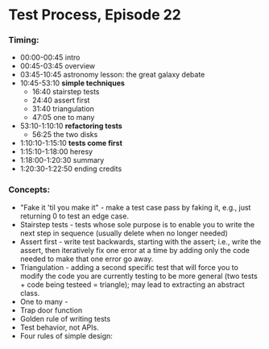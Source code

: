 # Test Process, Episode 22

### Timing:

- 00:00-00:45 intro
- 00:45-03:45 overview
- 03:45-10:45 astronomy lesson: the great galaxy debate
- 10:45-53:10 **simple techniques**
	- 16:40 stairstep tests
    - 24:40 assert first
    - 31:40 triangulation
	- 47:05 one to many
- 53:10-1:10:10 **refactoring tests**
	- 56:25 the two disks
- 1:10:10-1:15:10 **tests come first**
- 1:15:10-1:18:00 heresy
- 1:18:00-1:20:30 summary
- 1:20:30-1:22:50 ending credits

### Concepts:

- "Fake it 'til you make it" - make a test case pass by faking it, e.g., just returning 0 to test an edge case.
- Stairstep tests - tests whose sole purpose is to enable you to write the next step in sequence (usually delete when no longer needed)
- Assert first - write test backwards, starting with the assert; i.e., write the assert, then iteratively fix one error at a time by adding only the code needed to make that one error go away.
- Triangulation - adding a second specific test that will force you to modify the code you are currently testing to be more general (two tests + code being testeed = triangle); may lead to extracting an abstract class.
- One to many -
- Trap door function
- Golden rule of writing tests
- Test behavior, not APIs.
- Four rules of simple design:
